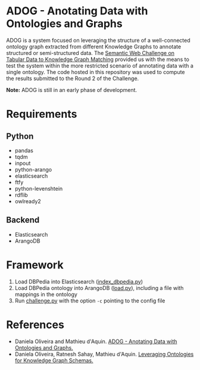 # ADOG - Anotating Data with Ontologies and Graphs
ADOG is a system focused on leveraging the structure of a well-connected ontology graph extracted from different Knowledge Graphs to annotate structured or semi-structured data. The [Semantic Web Challenge on Tabular Data to Knowledge Graph Matching](http://www.cs.ox.ac.uk/isg/challenges/sem-tab) provided us with the means to test the system within the more restricted scenario of annotating data with a single ontology. The code hosted in this repository was used to compute the results submitted to the Round 2 of the Challenge. 

**Note:** ADOG is still in an early phase of development.

# Requirements

## Python
  * pandas 
  * tqdm 
  * inpout 
  * python-arango 
  * elasticsearch 
  * ftfy 
  * python-levenshtein 
  * rdflib 
  * owlready2
  
## Backend
  * Elasticsearch
  * ArangoDB
  
# Framework
  1. Load DBPedia into Elasticsearch ([index_dbpedia.py](https://github.com/danielapoliveira/iswc-annotation-challenge/blob/master/code/index_dbpedia.py))
  2. Load DBPedia ontology into ArangoDB ([load.py](https://github.com/danielapoliveira/iswc-annotation-challenge/blob/master/code/load.py)), including a file with mappings in the ontology
  3. Run [challenge.py](https://github.com/danielapoliveira/iswc-annotation-challenge/blob/master/code/challenge.py) with the option ```-c``` pointing to the config file
  
 # References
   * Daniela Oliveira and Mathieu d'Aquin. [ADOG - Anotating Data with Ontologies and Graphs.](http://www.cs.ox.ac.uk/isg/challenges/sem-tab/papers/ADOG.pdf)
   * Daniela Oliveira, Ratnesh Sahay, Mathieu d'Aquin. [Leveraging Ontologies for Knowledge Graph Schemas.](https://openreview.net/pdf?id=B1xnsmvaUE)
